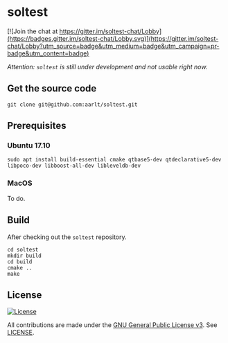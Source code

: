 # soltest

[![Join the chat at https://gitter.im/soltest-chat/Lobby](https://badges.gitter.im/soltest-chat/Lobby.svg)](https://gitter.im/soltest-chat/Lobby?utm_source=badge&utm_medium=badge&utm_campaign=pr-badge&utm_content=badge)

_Attention: `soltest` is still under development and not usable right now._

## Get the source code

```
git clone git@github.com:aarlt/soltest.git
```

## Prerequisites

### Ubuntu 17.10

```
sudo apt install build-essential cmake qtbase5-dev qtdeclarative5-dev libpoco-dev libboost-all-dev libleveldb-dev
```

### MacOS

To do.

## Build

After checking out the `soltest` repository.

```
cd soltest
mkdir build
cd build
cmake ..
make
```

## License

[![License](https://img.shields.io/github/license/aarlt/soltest.svg)](LICENSE.txt)

All contributions are made under the [GNU General Public License v3](https://www.gnu.org/licenses/gpl-3.0.en.html). See [LICENSE](LICENSE.txt).
